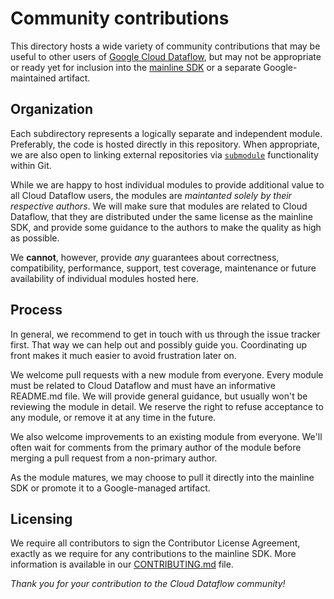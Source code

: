 # Community contributions

This directory hosts a wide variety of community contributions that may be
useful to other users of
[Google Cloud Dataflow](https://cloud.google.com/dataflow/),
but may not be appropriate or ready yet for inclusion into the
[mainline SDK](https://github.com/GoogleCloudPlatform/DataflowJavaSDK/) or a
separate Google-maintained artifact.

## Organization

Each subdirectory represents a logically separate and independent module.
Preferably, the code is hosted directly in this repository. When appropriate, we
are also open to linking external repositories via
[`submodule`](http://git-scm.com/docs/git-submodule/) functionality within Git.

While we are happy to host individual modules to provide additional value to all
Cloud Dataflow users, the modules are _maintanted solely by their respective
authors_. We will make sure that modules are related to Cloud Dataflow, that
they are distributed under the same license as the mainline SDK, and provide
some guidance to the authors to make the quality as high as possible.

We __cannot__, however, provide _any_ guarantees about correctness,
compatibility, performance, support, test coverage, maintenance or future
availability of individual modules hosted here.

## Process

In general, we recommend to get in touch with us through the issue tracker
first. That way we can help out and possibly guide you. Coordinating up front
makes it much easier to avoid frustration later on.

We welcome pull requests with a new module from everyone. Every module must be
related to Cloud Dataflow and must have an informative README.md file. We will
provide general guidance, but usually won't be reviewing the module in detail.
We reserve the right to refuse acceptance to any module, or remove it at any
time in the future.

We also welcome improvements to an existing module from everyone. We'll often
wait for comments from the primary author of the module before merging a pull
request from a non-primary author.

As the module matures, we may choose to pull it directly into the mainline SDK
or promote it to a Google-managed artifact.

## Licensing

We require all contributors to sign the Contributor License Agreement, exactly
as we require for any contributions to the mainline SDK. More information is
available in our [CONTRIBUTING.md](https://github.com/GoogleCloudPlatform/DataflowJavaSDK/blob/master/CONTRIBUTING.md)
file.

_Thank you for your contribution to the Cloud Dataflow community!_
